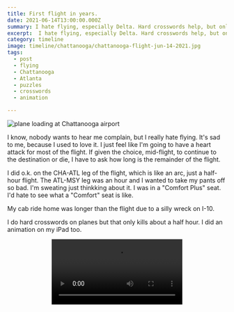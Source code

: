 ```yaml
---
title: First flight in years.
date: 2021-06-14T13:00:00.000Z
summary: I hate flying, especially Delta. Hard crosswords help, but only to a degree.
excerpt:  I hate flying, especially Delta. Hard crosswords help, but only to a degree.
category: timeline
image: timeline/chattanooga/chattanooga-flight-jun-14-2021.jpg
tags:
  - post 
  - flying
  - Chattanooga
  - Atlanta
  - puzzles
  - crosswords
  - animation

---
```


![plane loading at Chattanooga airport](/static/img/timelin/chattanooga/chattanooga-flight-jun-14-2021.jpg "plane loading at Chattanooga airport")

I know, nobody wants to hear me complain, but I really hate flying. It's sad to me, because I used to love it.
I just feel like I'm going to have a heart attack for most of the flight. If given the choice, mid-flight, to continue to the destination or die, I have to ask how long is the remainder of the flight.

I did o.k. on the CHA-ATL leg of the flight, which is like an arc, just a half-hour flight. The ATL-MSY leg was an hour and I wanted to take my pants off so bad. I'm sweating just thinkking about it. I was in a "Comfort Plus" seat. I'd hate to see what a "Comfort" seat is like.

My cab ride home was longer than the flight due to a silly wreck on I-10.

I do hard crosswords on planes but that only kills about a half hour. I did an animation on my iPad too.

<div style="width: 100%; max-width:  1200px; text-align: center;">
<video controls loop>
  <source type="video/mp4" src="/static/img/animations/mp4s/Airplane-Animation-jun-14-2021.mp4"></source>
  <p>Your browser does not support the video element.</p>
</video>
</div>

